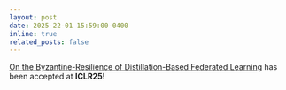 ```yaml
---
layout: post
date: 2025-22-01 15:59:00-0400
inline: true
related_posts: false
---
```


[On the Byzantine-Resilience of Distillation-Based Federated Learning](https://arxiv.org/abs/2402.12265) has been accepted at **ICLR25**!
